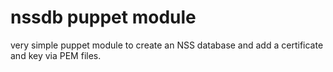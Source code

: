 # nssdb puppet module

very simple puppet module to create an NSS database and add a certificate
and key via PEM files.
